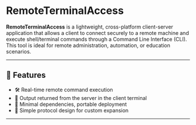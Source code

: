 # RemoteTerminalAccess

**RemoteTerminalAccess** is a lightweight, cross-platform client-server application that allows a client to connect securely to a remote machine and execute shell/terminal commands through a Command Line Interface (CLI). This tool is ideal for remote administration, automation, or education scenarios.

---

## 🚀 Features

- 🛠️ Real-time remote command execution
- 📄 Output returned from the server in the client terminal
- 🧱 Minimal dependencies, portable deployment
- 📡 Simple protocol design for custom expansion

---
